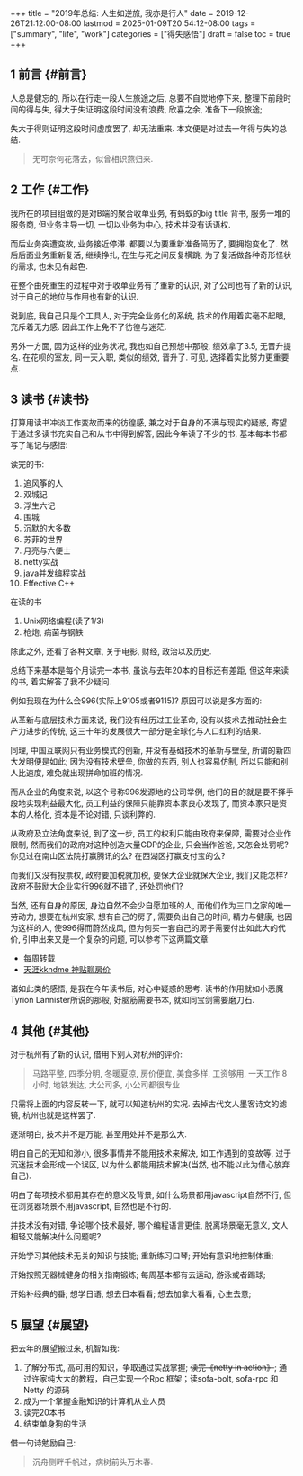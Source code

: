 +++
title = "2019年总结: 人生如逆旅, 我亦是行人"
date = 2019-12-26T21:12:00-08:00
lastmod = 2025-01-09T20:54:12-08:00
tags = ["summary", "life", "work"]
categories = ["得失感悟"]
draft = false
toc = true
+++

## <span class="section-num">1</span> 前言 {#前言}

人总是健忘的, 所以在行走一段人生旅途之后, 总要不自觉地停下来,
整理下前段时间的得与失, 得大于失证明这段时间没有浪费, 欣喜之余,
准备下一段旅途;

失大于得则证明这段时间虚度罢了, 却无法重来.
本文便是对过去一年得与失的总结.

> 无可奈何花落去，似曾相识燕归来.


## <span class="section-num">2</span> 工作 {#工作}

我所在的项目组做的是对B端的聚合收单业务, 有蚂蚁的big title 背书,
服务一堆的服务商, 但业务主导一切, 一切以业务为中心, 技术并没有话语权.

而后业务突遭变故, 业务接近停滞. 都要以为要重新准备简历了, 要拥抱变化了.
然后后面业务重新复活, 继续挣扎, 在生与死之间反复横跳,
为了复活做各种奇形怪状的需求, 也未见有起色.

在整个由死重生的过程中对于收单业务有了重新的认识,
对了公司也有了新的认识, 对于自己的地位与作用也有新的认识.

说到底, 我自己只是个工具人, 对于完全业务化的系统, 技术的作用着实毫不起眼,
充斥着无力感. 因此工作上免不了彷徨与迷茫.

另外一方面, 因为这样的业务状况, 我也如自己预想中那般, 绩效拿了3.5, 无晋升提名.
在花呗的室友, 同一天入职, 类似的绩效, 晋升了. 可见, 选择着实比努力更重要点.


## <span class="section-num">3</span> 读书 {#读书}

打算用读书冲淡工作变故而来的彷徨感, 兼之对于自身的不满与现实的疑惑,
寄望于通过多读书充实自己和从书中得到解答, 因此今年读了不少的书,
基本每本书都写了笔记与感悟:

读完的书:

1.  追风筝的人
2.  双城记
3.  浮生六记
4.  围城
5.  沉默的大多数
6.  苏菲的世界
7.  月亮与六便士
8.  netty实战
9.  java并发编程实战
10. Effective C++

在读的书

1.  Unix网络编程(读了1/3)
2.  枪炮, 病菌与钢铁

除此之外, 还看了各种文章, 关于电影, 财经, 政治以及历史.

总结下来基本是每个月读完一本书, 虽说与去年20本的目标还有差距,
但这年来读的书, 着实解答了我不少疑问.

例如我现在为什么会996(实际上9105或者9115)? 原因可以说是多方面的:

从革新与底层技术方面来说, 我们没有经历过工业革命,
没有以技术去推动社会生产力进步的传统,
这三十年的发展很大一部分是全球化与人口红利的结果.

同理, 中国互联网只有业务模式的创新, 并没有基础技术的革新与壁垒,
所谓的新四大发明便是如此; 因为没有技术壁垒, 你做的东西, 别人也容易仿制,
所以只能和别人比速度, 难免就出现拼命加班的情况.

而从企业的角度来说, 以这个号称996发源地的公司举例,
他们的目的就是要不择手段地实现利益最大化,
员工利益的保障只能靠资本家良心发现了, 而资本家只是资本的人格化,
资本是不论对错, 只谈利弊的.

从政府及立法角度来说, 到了这一步, 员工的权利只能由政府来保障,
需要对企业作限制, 然而我们的政府对这种创造大量GDP的企业, 只会当作爸爸,
又怎会处罚呢? 你见过在南山区法院打赢腾讯的么? 在西湖区打赢支付宝的么?

而我们又没有投票权, 政府要加税就加税, 要保大企业就保大企业,
我们又能怎样? 政府不鼓励大企业实行996就不错了, 还处罚他们?

当然, 还有自身的原因, 身边自然不会少自愿加班的人,
而他们作为三口之家的唯一劳动力, 想要在杭州安家, 想有自己的房子,
需要负出自己的时间, 精力与健康, 也因为这样的人, 使996得而蔚然成风,
但为何买一套自己的房子需要付出如此大的代价, 引申出来又是一个复杂的问题,
可以参考下这两篇文章

-   [每周转载](https://program-think.blogspot.com/2013/03/weekly-share-42.html)
-   [天涯kkndme
    神贴聊房价](https://github.com/iambryanshen/kkndme_tianya)

诸如此类的感悟, 是我在今年读书后, 对心中疑惑的思考. 读书的作用就如小恶魔
Tyrion Lannister所说的那般, 好脑筋需要书本, 就如同宝剑需要磨刀石.


## <span class="section-num">4</span> 其他 {#其他}

对于杭州有了新的认识, 借用下别人对杭州的评价:

> 马路平整, 四季分明, 冬暖夏凉, 房价便宜, 美食多样, 工资够用, 一天工作 8
> 小时, 地铁发达, 大公司多, 小公司都很专业

只需将上面的内容反转一下, 就可以知道杭州的实况.
去掉古代文人墨客诗文的滤镜, 杭州也就是这样罢了.

逐渐明白, 技术并不是万能, 甚至用处并不是那么大.

明白自己的无知和渺小, 很多事情并不能用技术来解决, 如工作遇到的变故等,
过于沉迷技术会形成一个误区, 以为什么都能用技术解决(当然,
也不能以此为借心放弃自己).

明白了每项技术都用其存在的意义及背景, 如什么场景都用javascript自然不行, 但在浏览器场景不用javascript,
自然也是不行的.

并技术没有对错, 争论哪个技术最好, 哪个编程语言更佳, 脱离场景毫无意义, 文人相轻又能解决什么问题呢?

开始学习其他技术无关的知识与技能; 重新练习口琴; 开始有意识地控制体重;

开始按照无器械健身的相关指南锻炼; 每周基本都有去运动, 游泳或者踢球;

开始补经典的番; 想学日语, 想去日本看看; 想去加拿大看看, 心生去意;


## <span class="section-num">5</span> 展望 {#展望}

把去年的展望搬过来, 机智如我:

1.  了解分布式, 高可用的知识，争取通过实战掌握; ~~读完《netty in action》~~; 通过许家纯大大的教程，自己实现一个Rpc 框架；读sofa-bolt, sofa-rpc 和 Netty 的源码
2.  成为一个掌握金融知识的计算机从业人员
3.  读完20本书
4.  结束单身狗的生活

借一句诗勉励自己:

> 沉舟侧畔千帆过，病树前头万木春.
